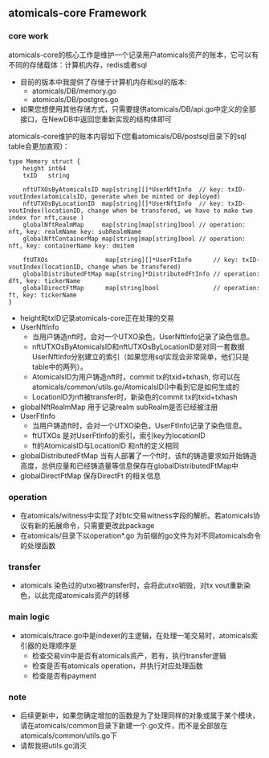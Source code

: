 ## atomicals-core Framework

### core work
atomicals-core的核心工作是维护一个记录用户atomicals资产的账本，它可以有不同的存储载体：计算机内存，redis或者sql

- 目前的版本中我提供了存储于计算机内存和sql的版本:
    - atomicals/DB/memory.go
    - atomicals/DB/postgres.go
- 如果您想使用其他存储方式，只需要提供atomicals/DB/api.go中定义的全部接口，在NewDB中返回您重新实现的结构体即可

atomicals-core维护的账本内容如下(您看atomicals/DB/postsql目录下的sql table会更加直观)：

``` 
type Memory struct {
	height int64
	txID   string

	nftUTXOsByAtomicalsID map[string][]*UserNftInfo  // key: txID-voutIndex(atomicalsID, generate when be minted or deployed)
	nftUTXOsByLocationID  map[string][]*UserNftInfo  // key: txID-voutIndex(locationID, change when be transfered, we have to make two index for nft,cause )
	globalNftRealmMap     map[string]map[string]bool // operation: nft, key: realmName key: subRealmName
	globalNftContainerMap map[string]map[string]bool // operation: nft, key: containerName key: dmitem

	ftUTXOs                map[string][]*UserFtInfo      // key: txID-voutIndex(locationID, change when be transfered)
	globalDistributedFtMap map[string]*DistributedFtInfo // operation: dft, key: tickerName
	globalDirectFtMap      map[string]bool               // operation: ft, key: tickerName
}
``` 

- height和txID记录atomicals-core正在处理的交易
- UserNftInfo
    - 当用户铸造nft时，会对一个UTXO染色，UserNftInfo记录了染色信息。
    - nftUTXOsByAtomicalsID和nftUTXOsByLocationID是对同一套数据UserNftInfo分别建立的索引（如果您用sql实现会非常简单，他们只是table中的两列）。
    - AtomicalsID为用户铸造nft时，commit tx的txid+txhash, 你可以在atomicals/common/utils.go/AtomicalsID()中看到它是如何生成的
    - LocationID为nft被transfer时，新染色的commit tx的txid+txhash
- globalNftRealmMap 用于记录realm subRealm是否已经被注册
- UserFtInfo
    - 当用户铸造ft时，会对一个UTXO染色，UserFtInfo记录了染色信息。
    - ftUTXOs 是对UserFtInfo的索引，索引key为locationID
    - ft的AtomicalsID与LocationID 和nft的定义相同
- globalDistributedFtMap 当有人部署了一个ft时，该ft的铸造要求如开始铸造高度，总供应量和已经铸造量等信息保存在globalDistributedFtMap中
- globalDirectFtMap 保存DirectFt 的相关信息


### operation

- 在atomicals/witness中实现了对btc交易witness字段的解析。若atomicals协议有新的拓展命令，只需要更改此package
- 在atomicals/目录下以operation*.go 为前缀的go文件为对不同atomicals命令的处理函数

### transfer

- atomicals 染色过的utxo被transfer时，会将此utxo销毁，对tx vout重新染色，以此完成atomicals资产的转移

### main logic 

- atomicals/trace.go中是indexer的主逻辑，在处理一笔交易时，atomicals索引器的处理顺序是
    - 检查交易vin中是否有atomicals资产，若有，执行transfer逻辑
    - 检查是否有atomicals operation，并执行对应处理函数
    - 检查是否有payment

### note
- 后续更新中，如果您确定增加的函数是为了处理同样的对象或属于某个模块，请在atomicals/common目录下新建一个.go文件，而不是全部放在atomicals/common/utils.go下
- 请帮我把utils.go消灭